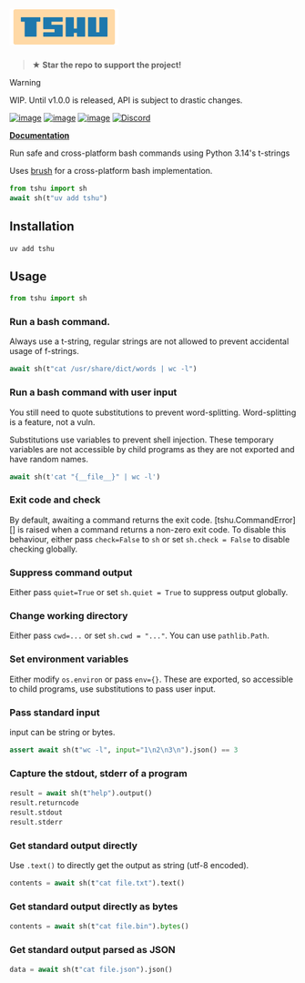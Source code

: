 # ![](./docs/assets/tshu-logo.svg)

> **★ Star the repo to support the project!**

> [!WARNING]
> WIP. Until v1.0.0 is released, API is subject to drastic changes.

[![image](https://img.shields.io/pypi/v/tshu.svg)](https://pypi.python.org/pypi/tshu)
[![image](https://img.shields.io/pypi/l/tshu.svg)](https://github.com/aspizu/tshu/blob/main/LICENSE)
[![image](https://img.shields.io/pypi/pyversions/tshu.svg)](https://pypi.python.org/pypi/tshu)
[![Discord](https://img.shields.io/badge/Discord-%235865F2.svg?logo=discord&logoColor=white)](https://discord.gg/MMfMkRuhAf)

[**Documentation**](https://aspizu.github.io/tshu/)

Run safe and cross-platform bash commands using Python 3.14's t-strings

Uses [brush](https://github.com/reubeno/brush) for a cross-platform bash implementation.

```py
from tshu import sh
await sh(t"uv add tshu")
```

## Installation

```shell
uv add tshu
```

## Usage

```py
from tshu import sh
```

### Run a bash command.

Always use a t-string, regular strings are not allowed to prevent accidental usage of
f-strings.

```py
await sh(t"cat /usr/share/dict/words | wc -l")
```

### Run a bash command with user input

You still need to quote substitutions to prevent word-splitting. Word-splitting is a
feature, not a vuln.

Substitutions use variables to prevent shell injection. These temporary variables
are not accessible by child programs as they are not exported and have random names.

```py
await sh(t'cat "{__file__}" | wc -l')
```

### Exit code and check

By default, awaiting a command returns the exit code. [tshu.CommandError][] is raised
when a command returns a non-zero exit code. To disable this behaviour, either
pass `check=False` to `sh` or set `sh.check = False` to disable checking globally.

### Suppress command output

Either pass `quiet=True` or set `sh.quiet = True` to suppress output globally.

### Change working directory

Either pass `cwd=...` or set `sh.cwd = "..."`. You can use `pathlib.Path`.

### Set environment variables

Either modify `os.environ` or pass `env={}`. These are exported, so accessible to
child programs, use substitutions to pass user input.

### Pass standard input

input can be string or bytes.

```py
assert await sh(t"wc -l", input="1\n2\n3\n").json() == 3
```

### Capture the stdout, stderr of a program

```py
result = await sh(t"help").output()
result.returncode
result.stdout
result.stderr
```

### Get standard output directly

Use `.text()` to directly get the output as string (utf-8 encoded).

```py
contents = await sh(t"cat file.txt").text()
```

### Get standard output directly as bytes

```py
contents = await sh(t"cat file.bin").bytes()
```

### Get standard output parsed as JSON

```py
data = await sh(t"cat file.json").json()
```
